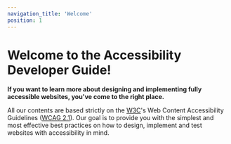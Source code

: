 ```yaml
---
navigation_title: 'Welcome'
position: 1
---
```


# Welcome to the Accessibility Developer Guide!

**If you want to learn more about designing and implementing fully accessible websites, you've come to the right place.**

All our contents are based strictly on the [W3C](https://www.w3.org/)'s Web Content Accessibility Guidelines ([WCAG 2.1](https://www.w3.org/TR/WCAG21/)). Our goal is to provide you with the simplest and most effective best practices on how to design, implement and test websites with accessibility in mind.
